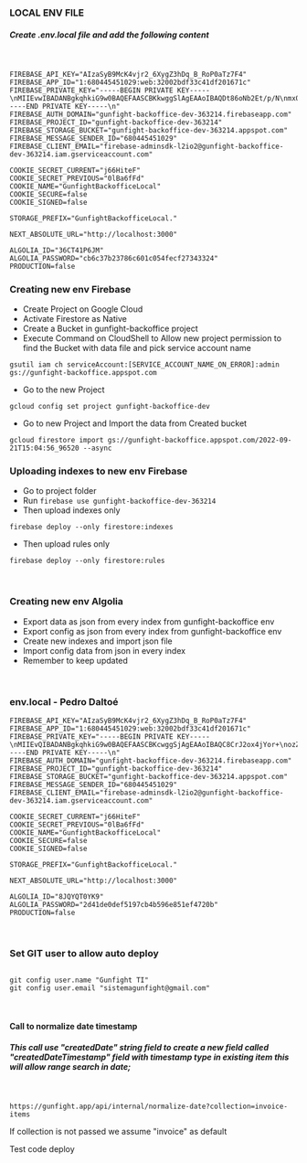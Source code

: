 ### LOCAL ENV FILE

##### Create .env.local file and add the following content
<br />

```
FIREBASE_API_KEY="AIzaSyB9McK4vjr2_6XygZ3hDq_B_RoP0aTz7F4"
FIREBASE_APP_ID="1:680445451029:web:32002bdf33c41df201671c"
FIREBASE_PRIVATE_KEY="-----BEGIN PRIVATE KEY-----\nMIIEvwIBADANBgkqhkiG9w0BAQEFAASCBKkwggSlAgEAAoIBAQDt86oNb2Et/p/N\nmx0z2q5J+9bM7fj0dRlsKXxjLD1UyzRcW7p3W7ddNPMX8ZNm9hJFb4OcyIHDdptN\nAdfYIhiHhyOH6aepJm+U0haw8dOYkg5/wRlBYToed1fa6UcHYBjScol0zxZDKKMI\n8Ew1C8Kqo4eaAPZhCNs+JaBApi94ydayWVohNHo94zQv5MgovlCbphV5tCoKd9gT\nbuHKxO9cKioc3IUYOTmEI8TuAdyjZ40gczD4xXJiFz6XTKEiuw5GgNwn6XI9VNpp\nayHoyxc8O9AJBJ5XERRo+6hsqchPG94y4eQG9T5y1jub9dkFozErM0E4IeE0fWNJ\nffylu6x7AgMBAAECggEAbXyfc10bXvl4+Db2IeTuKxaYyGR7F6hF0VHpbQxvD/QM\nHK8MRl1KKrXxYMQEKezxjUd5TIupwZFydeVyNn3BwaJ5w9DMF3WbA+QDEtnCncIe\nr8Pe5glhn6EUKKMLzqX15edTvg6HVNF+6t7+ga3unWtvOnpU42Ma1iaj7PtKfo2l\nWRhBYClM0zWfbtjBhlbBonnsWzR6Uef/LgsTkv7wy3lQ0y42+STo9lcreD0SdlqZ\nl+sxtJHwkDcaVNmT3+gY1d++L8I3n8cc8PaAMivW34fAzfv6jBWX0Xksy74USMe6\n0DDHSHjdT7VRkGKf44AhqAxkFHQ7HvS/hwIQS7JquQKBgQD/wInn0gNKfGm118uW\nrCIVsSNJuA4wm08cg10ZD4xP4/52tlVTF+VrIOANCFo9Oke3Bzve+JdLyBBICw8y\nz9F+xH5O5YlntLT9V6tVzJmg/JypT7jo9Y3nNKSd2Li63nqD6JWEmO1bNZAdUwEU\n2CgKLB2py3fQ/Sy4n4sosF0rFwKBgQDuLrVsG8YvdE0ueKDix7J/jSxFzMviRYyt\nsM19U8XJohLkWuWujBlYx+56KH8Lqi276Z4QJl5yPdWZxEv1cllefWmJfFZ8u+22\n4g9iftLWf77u2SzwK4J7NISyBmF4R/ld0pD43/d84qs+GPjWxL8MvtXrXHa4/mCY\n5+zXHlvYPQKBgQC67+IdJ12ucTfXac9u54zWbC7N8JG2p57wyXggHEREFPNnlCjT\n3rCbWGFMRWGoRVQsDUaO2QfFpYt5DVRjoJGRZlConJCN1AFC+HTM9wsIJ/zeqN4Q\nsYOyjsEQe1uzg3Drv/KiBCHiPEmFlalBsim6Hbrk5EtE3/lzTXKrIBZJqwKBgQCv\n2paiWiNKOCEgFXob1ftJR28PnfROfLEwMGCXjrlydJJkPWRlKhUwwnSlhq6+awhX\nPFYycFG9IUBKxm6aqrGnHQtFsiKc95e8Nk3Ll/2M10aeTIRsUoOE+bKbSjC+wM0x\nY10cEyhD8YsjTwaycxLnkyKYIm2Zil7BpkLsVQLUtQKBgQC8i8YPpTDqi3hqSan8\nNxJkBpDwAb0rPT+NbR89j4R82fLsqlWOpLoGUYYmi8sawy9c99FoFqgAK3dVfOe7\ntYER4aXg1Hvk3eDHRPie5Ea+vq5ro7Yfq4ucYpvOHQCMxPlUhf1Phg90U+PmK0PY\nLll1OTzAMQkTspCkoqCdpS/7fA==\n-----END PRIVATE KEY-----\n"
FIREBASE_AUTH_DOMAIN="gunfight-backoffice-dev-363214.firebaseapp.com"
FIREBASE_PROJECT_ID="gunfight-backoffice-dev-363214"
FIREBASE_STORAGE_BUCKET="gunfight-backoffice-dev-363214.appspot.com"
FIREBASE_MESSAGE_SENDER_ID="680445451029"
FIREBASE_CLIENT_EMAIL="firebase-adminsdk-l2io2@gunfight-backoffice-dev-363214.iam.gserviceaccount.com"

COOKIE_SECRET_CURRENT="j66HiteF"
COOKIE_SECRET_PREVIOUS="0lBa6fFd"
COOKIE_NAME="GunfightBackofficeLocal"
COOKIE_SECURE=false
COOKIE_SIGNED=false

STORAGE_PREFIX="GunfightBackofficeLocal."

NEXT_ABSOLUTE_URL="http://localhost:3000"

ALGOLIA_ID="36CT41P6JM"
ALGOLIA_PASSWORD="cb6c37b23786c601c054fecf27343324"
PRODUCTION=false
```

### Creating new env Firebase

- Create Project on Google Cloud
- Activate Firestore as Native
- Create a Bucket in gunfight-backoffice project
- Execute Command on CloudShell to Allow new project permission to find the Bucket with data file and pick service account name

```
gsutil iam ch serviceAccount:[SERVICE_ACCOUNT_NAME_ON_ERROR]:admin gs://gunfight-backoffice.appspot.com
```

- Go to the new Project

```
gcloud config set project gunfight-backoffice-dev
```

- Go to new Project and Import the data from Created bucket

```
gcloud firestore import gs://gunfight-backoffice.appspot.com/2022-09-21T15:04:56_96520 --async
```

### Uploading indexes to new env Firebase

- Go to project folder
- Run `firebase use gunfight-backoffice-dev-363214`
- Then upload indexes only

```
firebase deploy --only firestore:indexes
```

- Then upload rules only

```
firebase deploy --only firestore:rules
```
<br />

### Creating new env Algolia

- Export data as json from every index from gunfight-backoffice env
- Export config as json from every index from gunfight-backoffice env
- Create new indexes and import json file
- Import config data from json in every index
- Remember to keep updated
<br />

### env.local - Pedro Daltoé
```
FIREBASE_API_KEY="AIzaSyB9McK4vjr2_6XygZ3hDq_B_RoP0aTz7F4"
FIREBASE_APP_ID="1:680445451029:web:32002bdf33c41df201671c"
FIREBASE_PRIVATE_KEY="-----BEGIN PRIVATE KEY-----\nMIIEvQIBADANBgkqhkiG9w0BAQEFAASCBKcwggSjAgEAAoIBAQC8CrJ2ox4jYor+\nozZp3NT7K08pcRyx09+a1QV0WI3qVp+DjbwwH3Mf15e2UwL+HOZY75pHhXAJa7QY\nKywKhFDNEsDcXcq3svtifhItvq9ngqcdf0IBZNAG6TdApbSW68aDs6xUXBKf0pXe\nxP+F3S4SSRKjlDcw4fI5yIVrVKWgj6uLelP4s2QIua4R4eujoRnvPrWkuUeiIoDy\nVPZHe/tqTFiv3XaOliD6ebg57jY5rLuLBDlceTD4VqWb35BhB1GNG3zGeSLdcWff\nQD3AC6DG3cC0h/n1UL5rmbwCFPyGY65bApUxbaaWcI/9WM9pjyTQjODEAeGH1ccx\nskgwmsqHAgMBAAECggEATPC1j/xzRvg5tjITACLnFHRmmibZnlt6eTBjYHUhcDqM\nXzgdwbUElolQ3r29kjtB9y7mug/7xScIFAGKLi1woFBlkGViHmMCIA1Eo+oLfDeF\n6HhbChX1VnaTcIS8zSng2p+oSgY4aqOwRevmP6A+CyZSFZN+N6ajxYfqK34BnR2n\nmKRW1vDdQ2icBDoOBYCOpTUdCswffiWhJj1JlMAHrRcTrlxvaXdDpIw3gtJXq/JU\nm9E/0cAwbtddrdeEgdoOr2sKLOXzsk+2VbI4kFgX+5rJLqyZyt1d3sq59yhgJXDe\nj9vx4vPWEdTqqUBFDOaVemQsYhFOCNfLEjLgjzpyWQKBgQDyg0nFPD8+6a/WyQ9N\nF2JOdkXdPLmmt0ueaVdU7X5vUzYFS+kLdgKp+LbdqIBmJ/xUSZ1CTQ8QiwVWo0G0\njWBJai+wJLuZTZ3YXb4cxmYxLoCGanRwe2fwzJlszJgDLJ/zS9OkyOHW39WjTL/i\nrscV/Hwz3VbHfYh2j578mPhYXwKBgQDGf+RNp0vVAKl46q6PGwBaZNhYjrV7MhhN\nC1jU79WqoQVCJlC1aJmGp97fcjLBwEPdvj74+qZ+W1y2OzLGTNe4PXuRNq/id8dy\n/GcV0vE9DsdyThtrC99V3Fyfq3aYCu6yF78nfAAOiKvYoDTQocqqU1cs31vKmIfY\nwoP/IHte2QKBgQDtPG+7KZ+5PMPOOqvkP17k4KCht5jptV+dHPHY2+eWofEzpznY\nA17BxdOl7QOGa9FU5xqW1GlLRqQ3R8esB61MxDrYdmaqppomIjYrUg6ASDxkwdkc\nfCyHDK9+FnsSh+IFEIV/KyB6okcM07TW3SFWqcMavYj56BzJ1t+xvTccwwKBgD9S\nz1dCdnuWAXp0i4lVmNA9eZMOu7B4c64oX4dWl3gedBn9NSQaIVgGt5/aw3xxxHS5\n20b8Vx7aMIJl8jW2j97TplbV9lgt0+/Hu28H4zOSQmghqLeGixHOAbJiNawdWLZx\nwuZqtW3thbzOpuqjoo6hlZ7YBmVkMXoh25AJIbJJAoGATWIL8+rYBVBAe2Th9jLp\n/pTJMWfdp70BIb6lFZliv0LEdTDmN2BJ0ooyX9+iWC2E+CYD/lbrgKs40WyYt50H\n7tJsiGDvp3uHdGoHFRxTN9YjMK12XrvYUWJCD9NMi6c0PcqBHUf6HpvAqz32TcRB\ndYryBBORYQTPOV7Z9Pfp+F4=\n-----END PRIVATE KEY-----\n"
FIREBASE_AUTH_DOMAIN="gunfight-backoffice-dev-363214.firebaseapp.com"
FIREBASE_PROJECT_ID="gunfight-backoffice-dev-363214"
FIREBASE_STORAGE_BUCKET="gunfight-backoffice-dev-363214.appspot.com"
FIREBASE_MESSAGE_SENDER_ID="680445451029"
FIREBASE_CLIENT_EMAIL="firebase-adminsdk-l2io2@gunfight-backoffice-dev-363214.iam.gserviceaccount.com"

COOKIE_SECRET_CURRENT="j66HiteF"
COOKIE_SECRET_PREVIOUS="0lBa6fFd"
COOKIE_NAME="GunfightBackofficeLocal"
COOKIE_SECURE=false
COOKIE_SIGNED=false

STORAGE_PREFIX="GunfightBackofficeLocal."

NEXT_ABSOLUTE_URL="http://localhost:3000"

ALGOLIA_ID="8JQYQT0YK9"
ALGOLIA_PASSWORD="2d41de0def5197cb4b596e851ef4720b"
PRODUCTION=false

```
<br />

### Set GIT user to allow auto deploy

```

git config user.name "Gunfight TI"
git config user.email "sistemagunfight@gmail.com"

```
<br />

#### Call to normalize date timestamp

##### This call use "createdDate" string field to create a new field called  "createdDateTimestamp" field with timestamp type in existing item this will allow range search in date;
<br />

```
https://gunfight.app/api/internal/normalize-date?collection=invoice-items
```
If collection is not passed we assume "invoice" as default


Test code deploy

